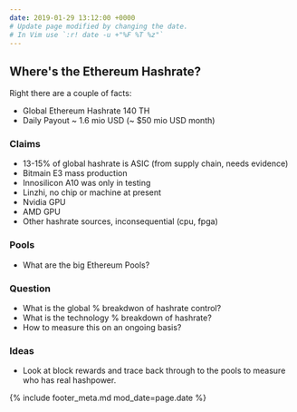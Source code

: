 ```yaml
---
date: 2019-01-29 13:12:00 +0000
# Update page modified by changing the date.                                   
# In Vim use `:r! date -u +"%F %T %z"`                                         
---
```


## Where's the Ethereum Hashrate?

Right there are a couple of facts:

- Global Ethereum Hashrate 140 TH
- Daily Payout ~ 1.6 mio USD (~ $50 mio USD month)

### Claims

- 13-15% of global hashrate is ASIC (from supply chain, needs evidence)
- Bitmain E3 mass production
- Innosilicon A10 was only in testing
- Linzhi, no chip or machine at present
- Nvidia GPU
- AMD GPU
- Other hashrate sources, inconsequential (cpu, fpga)


### Pools

- What are the big Ethereum Pools?

### Question

- What is the global % breakdwon of hashrate control?
- What is the technology % breakdown of hashrate?
- How to measure this on an ongoing basis?

### Ideas

- Look at block rewards and trace back through to the pools to measure who has real hashpower.



{% include footer_meta.md mod_date=page.date %}

